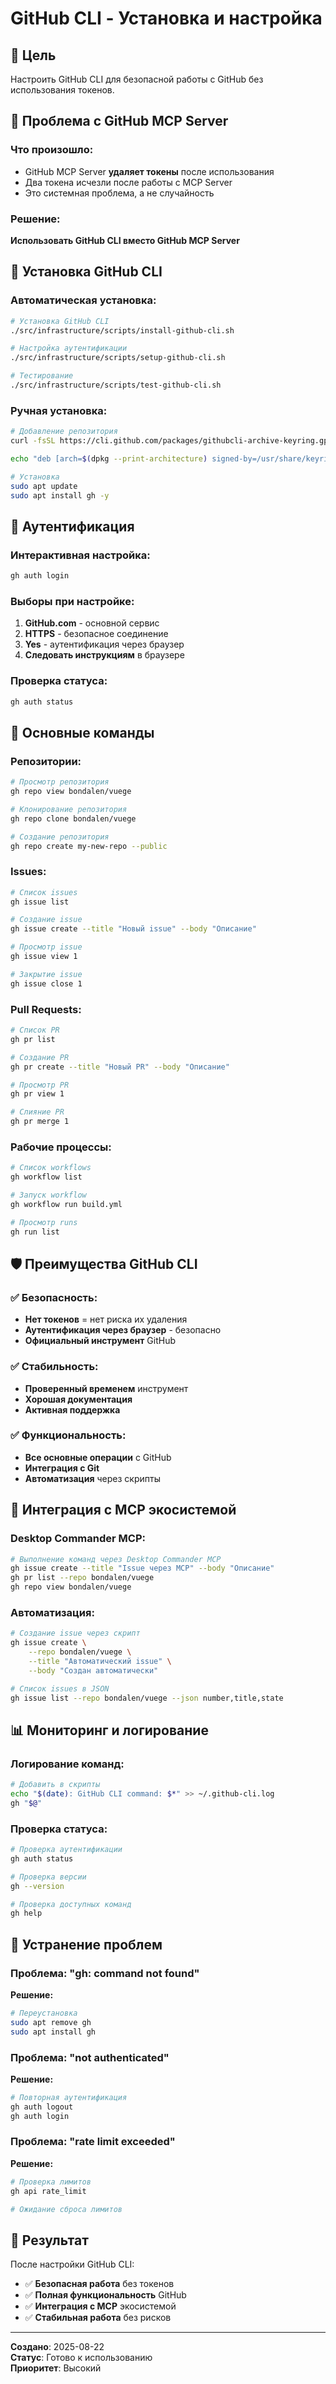 # GitHub CLI - Установка и настройка

## 🎯 Цель
Настроить GitHub CLI для безопасной работы с GitHub без использования токенов.

## 🚨 Проблема с GitHub MCP Server

### Что произошло:
- GitHub MCP Server **удаляет токены** после использования
- Два токена исчезли после работы с MCP Server
- Это системная проблема, а не случайность

### Решение:
**Использовать GitHub CLI вместо GitHub MCP Server**

## 🔧 Установка GitHub CLI

### Автоматическая установка:
```bash
# Установка GitHub CLI
./src/infrastructure/scripts/install-github-cli.sh

# Настройка аутентификации
./src/infrastructure/scripts/setup-github-cli.sh

# Тестирование
./src/infrastructure/scripts/test-github-cli.sh
```

### Ручная установка:
```bash
# Добавление репозитория
curl -fsSL https://cli.github.com/packages/githubcli-archive-keyring.gpg | sudo dd of=/usr/share/keyrings/githubcli-archive-keyring.gpg

echo "deb [arch=$(dpkg --print-architecture) signed-by=/usr/share/keyrings/githubcli-archive-keyring.gpg] https://cli.github.com/packages stable main" | sudo tee /etc/apt/sources.list.d/github-cli.list > /dev/null

# Установка
sudo apt update
sudo apt install gh -y
```

## 🔐 Аутентификация

### Интерактивная настройка:
```bash
gh auth login
```

### Выборы при настройке:
1. **GitHub.com** - основной сервис
2. **HTTPS** - безопасное соединение
3. **Yes** - аутентификация через браузер
4. **Следовать инструкциям** в браузере

### Проверка статуса:
```bash
gh auth status
```

## 🚀 Основные команды

### Репозитории:
```bash
# Просмотр репозитория
gh repo view bondalen/vuege

# Клонирование репозитория
gh repo clone bondalen/vuege

# Создание репозитория
gh repo create my-new-repo --public
```

### Issues:
```bash
# Список issues
gh issue list

# Создание issue
gh issue create --title "Новый issue" --body "Описание"

# Просмотр issue
gh issue view 1

# Закрытие issue
gh issue close 1
```

### Pull Requests:
```bash
# Список PR
gh pr list

# Создание PR
gh pr create --title "Новый PR" --body "Описание"

# Просмотр PR
gh pr view 1

# Слияние PR
gh pr merge 1
```

### Рабочие процессы:
```bash
# Список workflows
gh workflow list

# Запуск workflow
gh workflow run build.yml

# Просмотр runs
gh run list
```

## 🛡️ Преимущества GitHub CLI

### ✅ Безопасность:
- **Нет токенов** = нет риска их удаления
- **Аутентификация через браузер** - безопасно
- **Официальный инструмент** GitHub

### ✅ Стабильность:
- **Проверенный временем** инструмент
- **Хорошая документация**
- **Активная поддержка**

### ✅ Функциональность:
- **Все основные операции** с GitHub
- **Интеграция с Git**
- **Автоматизация** через скрипты

## 🔧 Интеграция с MCP экосистемой

### Desktop Commander MCP:
```bash
# Выполнение команд через Desktop Commander MCP
gh issue create --title "Issue через MCP" --body "Описание"
gh pr list --repo bondalen/vuege
gh repo view bondalen/vuege
```

### Автоматизация:
```bash
# Создание issue через скрипт
gh issue create \
    --repo bondalen/vuege \
    --title "Автоматический issue" \
    --body "Создан автоматически"

# Список issues в JSON
gh issue list --repo bondalen/vuege --json number,title,state
```

## 📊 Мониторинг и логирование

### Логирование команд:
```bash
# Добавить в скрипты
echo "$(date): GitHub CLI command: $*" >> ~/.github-cli.log
gh "$@"
```

### Проверка статуса:
```bash
# Проверка аутентификации
gh auth status

# Проверка версии
gh --version

# Проверка доступных команд
gh help
```

## 🚨 Устранение проблем

### Проблема: "gh: command not found"
**Решение:**
```bash
# Переустановка
sudo apt remove gh
sudo apt install gh
```

### Проблема: "not authenticated"
**Решение:**
```bash
# Повторная аутентификация
gh auth logout
gh auth login
```

### Проблема: "rate limit exceeded"
**Решение:**
```bash
# Проверка лимитов
gh api rate_limit

# Ожидание сброса лимитов
```

## 🎯 Результат

После настройки GitHub CLI:
- ✅ **Безопасная работа** без токенов
- ✅ **Полная функциональность** GitHub
- ✅ **Интеграция с MCP** экосистемой
- ✅ **Стабильная работа** без рисков

---
**Создано**: 2025-08-22  
**Статус**: Готово к использованию  
**Приоритет**: Высокий